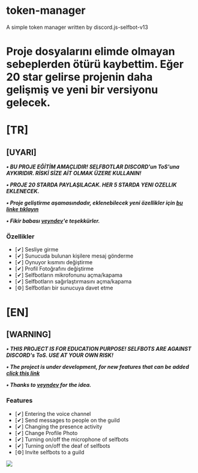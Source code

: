 # token-manager
A simple token manager written by discord.js-selfbot-v13

# Proje dosyalarını elimde olmayan sebeplerden ötürü kaybettim. Eğer 20 star gelirse projenin daha gelişmiş ve yeni bir versiyonu gelecek. 

# [TR]
## [UYARI]
***• BU PROJE EĞİTİM AMAÇLIDIR! SELFBOTLAR DISCORD'un ToS'una AYKIRIDIR. RİSKİ SİZE AİT OLMAK ÜZERE KULLANIN!***

***• PROJE 20 STARDA PAYLAŞILACAK. HER 5 STARDA YENI OZELLIK EKLENECEK.*** 

***• Proje geliştirme aşamasındadır, eklenebilecek yeni özellikler için [bu linke tıklayın](https://discord.com/users/587564522009788426)***

***• Fikir babası [veyndev](https://discord.com/users/750692921434570753)'e teşekkürler.***

### Özellikler
- [✔] Sesliye girme
- [✔] Sunucuda bulunan kişilere mesaj gönderme
- [✔] Oynuyor kısmını değiştirme
- [✔] Profil Fotoğrafını değiştirme
- [✔] Selfbotların mikrofonunu açma/kapama
- [✔] Selfbotların sağırlaştırmasını açma/kapama
- [⚙️] Selfbotları bir sunucuya davet etme


# [EN]
## [WARNING]
***• THIS PROJECT IS FOR EDUCATION PURPOSE! SELFBOTS ARE AGAINST DISCORD's ToS. USE AT YOUR OWN RISK!***

***• The project is under development, for new features that can be added [click this link](https://discord.com/users/587564522009788426)***

***• Thanks to [veyndev](https://discord.com/users/750692921434570753) for the idea.***

### Features
- [✔] Entering the voice channel
- [✔] Send messages to people on the guild
- [✔] Changing the presence activity
- [✔] Change Profile Photo
- [✔] Turning on/off the microphone of selfbots
- [✔] Turning on/off the deaf of selfbots
- [⚙️] Invite selfbots to a guild

<img src="https://media.discordapp.net/attachments/1123233160373751920/1140635626308378644/IMG_20230814_161830.jpg?width=261&height=325">
